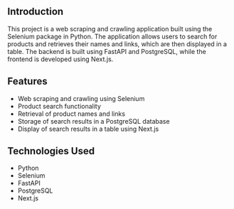 ## Introduction
This project is a web scraping and crawling application built using the Selenium package in Python. The application allows users to search for products and retrieves their names and links, which are then displayed in a table. The backend is built using FastAPI and PostgreSQL, while the frontend is developed using Next.js.

## Features
 - Web scraping and crawling using Selenium
 - Product search functionality
 - Retrieval of product names and links
 - Storage of search results in a PostgreSQL database
 - Display of search results in a table using Next.js

## Technologies Used
 - Python
 - Selenium
 - FastAPI
 - PostgreSQL
 - Next.js
